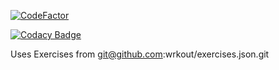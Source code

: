 [![CodeFactor](https://www.codefactor.io/repository/github/maggialejandro/react-native-calendario/badge)](https://www.codefactor.io/repository/github/maggialejandro/react-native-calendario)

[![Codacy Badge](https://app.codacy.com/project/badge/Grade/188c6a68a4fa4a16be6171d1e1e101a8)](https://app.codacy.com/gh/PeterLazarov/Gymwork/dashboard?utm_source=gh&utm_medium=referral&utm_content=&utm_campaign=Badge_grade)

Uses Exercises from git@github.com:wrkout/exercises.json.git
